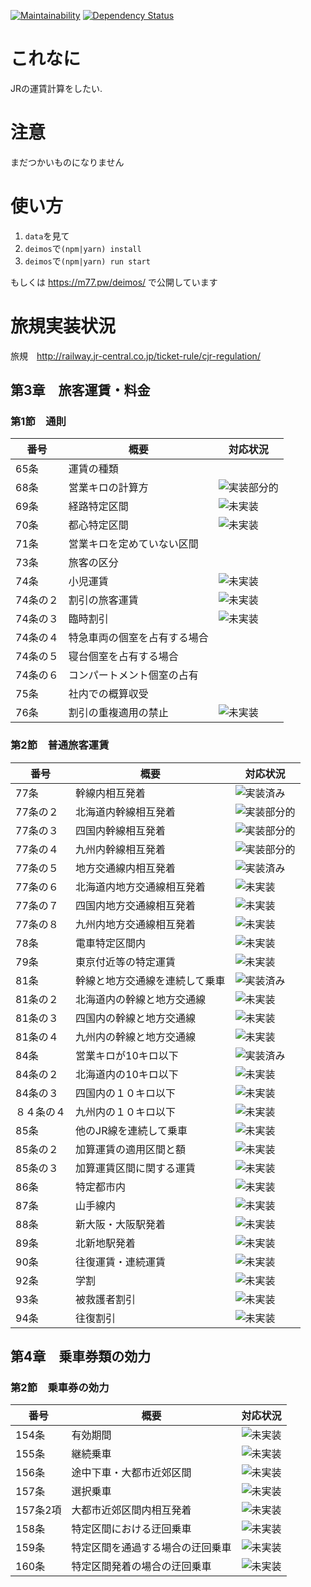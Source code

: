 [![Maintainability](https://api.codeclimate.com/v1/badges/26bb6e719bf4b4a32b97/maintainability)](https://codeclimate.com/github/m77so/deimos/maintainability)
[![Dependency Status](https://gemnasium.com/badges/github.com/m77so/deimos.svg)](https://gemnasium.com/github.com/m77so/deimos)
# これなに
JRの運賃計算をしたい.

# 注意
まだつかいものになりません

# 使い方
1. `data`を見て
2. `deimos`で`(npm|yarn) install`
2. `deimos`で`(npm|yarn) run start`

もしくは https://m77.pw/deimos/ で公開しています
# 旅規実装状況
旅規　http://railway.jr-central.co.jp/ticket-rule/cjr-regulation/
## 第3章　旅客運賃・料金
### 第1節　通則
| 番号       | 概要                     | 対応状況     |
|------------|--------------------------------|------|
| 65条       | 運賃の種類                     |      |
| 68条       | 営業キロの計算方               | ![実装部分的](https://img.shields.io/badge/%E5%AE%9F%E8%A3%85-%E9%83%A8%E5%88%86-yellowgreen.svg) |
| 69条       | 経路特定区間                   | ![未実装](https://img.shields.io/badge/%E5%AE%9F%E8%A3%85-%E6%9C%AA%E5%AE%9F%E8%A3%85-red.svg)   |
| 70条       | 都心特定区間                   | ![未実装](https://img.shields.io/badge/%E5%AE%9F%E8%A3%85-%E6%9C%AA%E5%AE%9F%E8%A3%85-red.svg)   |
| 71条       | 営業キロを定めていない区間     |      |
| 73条       | 旅客の区分                     |      |
| 74条       | 小児運賃                       | ![未実装](https://img.shields.io/badge/%E5%AE%9F%E8%A3%85-%E6%9C%AA%E5%AE%9F%E8%A3%85-red.svg)   |
| 74条の２   | 割引の旅客運賃                 | ![未実装](https://img.shields.io/badge/%E5%AE%9F%E8%A3%85-%E6%9C%AA%E5%AE%9F%E8%A3%85-red.svg)   |
| 74条の３   | 臨時割引                       | ![未実装](https://img.shields.io/badge/%E5%AE%9F%E8%A3%85-%E6%9C%AA%E5%AE%9F%E8%A3%85-red.svg)   |
| 74条の４   | 特急車両の個室を占有する場合   |      |
| 74条の５   | 寝台個室を占有する場合         |      |
| 74条の６   | コンパートメント個室の占有     |      |
| 75条       | 社内での概算収受               |      |
| 76条       | 割引の重複適用の禁止           | ![未実装](https://img.shields.io/badge/%E5%AE%9F%E8%A3%85-%E6%9C%AA%E5%AE%9F%E8%A3%85-red.svg)   |
### 第2節　普通旅客運賃
| 番号       | 概要                     | 対応状況     |
|------------|--------------------------------|------|
| 77条       | 幹線内相互発着                 | ![実装済み](https://img.shields.io/badge/%E5%AE%9F%E8%A3%85-%E5%AE%8C%E4%BA%86-brightgreen.svg) |
| 77条の２   | 北海道内幹線相互発着           | ![実装部分的](https://img.shields.io/badge/%E5%AE%9F%E8%A3%85-%E9%83%A8%E5%88%86-yellowgreen.svg) |
| 77条の３   | 四国内幹線相互発着             | ![実装部分的](https://img.shields.io/badge/%E5%AE%9F%E8%A3%85-%E9%83%A8%E5%88%86-yellowgreen.svg) |
| 77条の４   | 九州内幹線相互発着             | ![実装部分的](https://img.shields.io/badge/%E5%AE%9F%E8%A3%85-%E9%83%A8%E5%88%86-yellowgreen.svg) |
| 77条の５   | 地方交通線内相互発着           | ![実装済み](https://img.shields.io/badge/%E5%AE%9F%E8%A3%85-%E5%AE%8C%E4%BA%86-brightgreen.svg) |
| 77条の６   | 北海道内地方交通線相互発着     | ![未実装](https://img.shields.io/badge/%E5%AE%9F%E8%A3%85-%E6%9C%AA%E5%AE%9F%E8%A3%85-red.svg)   |
| 77条の７   | 四国内地方交通線相互発着       | ![未実装](https://img.shields.io/badge/%E5%AE%9F%E8%A3%85-%E6%9C%AA%E5%AE%9F%E8%A3%85-red.svg)   |
| 77条の８   | 九州内地方交通線相互発着       | ![未実装](https://img.shields.io/badge/%E5%AE%9F%E8%A3%85-%E6%9C%AA%E5%AE%9F%E8%A3%85-red.svg)   |
| 78条       | 電車特定区間内                 | ![未実装](https://img.shields.io/badge/%E5%AE%9F%E8%A3%85-%E6%9C%AA%E5%AE%9F%E8%A3%85-red.svg)   |
| 79条       | 東京付近等の特定運賃           | ![未実装](https://img.shields.io/badge/%E5%AE%9F%E8%A3%85-%E6%9C%AA%E5%AE%9F%E8%A3%85-red.svg)   |
| 81条       | 幹線と地方交通線を連続して乗車 | ![実装済み](https://img.shields.io/badge/%E5%AE%9F%E8%A3%85-%E5%AE%8C%E4%BA%86-brightgreen.svg) |
| 81条の２   | 北海道内の幹線と地方交通線     | ![未実装](https://img.shields.io/badge/%E5%AE%9F%E8%A3%85-%E6%9C%AA%E5%AE%9F%E8%A3%85-red.svg)   |
| 81条の３   | 四国内の幹線と地方交通線       | ![未実装](https://img.shields.io/badge/%E5%AE%9F%E8%A3%85-%E6%9C%AA%E5%AE%9F%E8%A3%85-red.svg)   |
| 81条の４   | 九州内の幹線と地方交通線       | ![未実装](https://img.shields.io/badge/%E5%AE%9F%E8%A3%85-%E6%9C%AA%E5%AE%9F%E8%A3%85-red.svg)   |
| 84条       | 営業キロが10キロ以下           | ![実装済み](https://img.shields.io/badge/%E5%AE%9F%E8%A3%85-%E5%AE%8C%E4%BA%86-brightgreen.svg) |
| 84条の２   | 北海道内の10キロ以下           | ![未実装](https://img.shields.io/badge/%E5%AE%9F%E8%A3%85-%E6%9C%AA%E5%AE%9F%E8%A3%85-red.svg)   |
| 84条の３   | 四国内の１０キロ以下           | ![未実装](https://img.shields.io/badge/%E5%AE%9F%E8%A3%85-%E6%9C%AA%E5%AE%9F%E8%A3%85-red.svg)   |
| ８４条の４ | 九州内の１０キロ以下           | ![未実装](https://img.shields.io/badge/%E5%AE%9F%E8%A3%85-%E6%9C%AA%E5%AE%9F%E8%A3%85-red.svg)   |
| 85条       | 他のJR線を連続して乗車         | ![未実装](https://img.shields.io/badge/%E5%AE%9F%E8%A3%85-%E6%9C%AA%E5%AE%9F%E8%A3%85-red.svg)   |
| 85条の２   | 加算運賃の適用区間と額         | ![未実装](https://img.shields.io/badge/%E5%AE%9F%E8%A3%85-%E6%9C%AA%E5%AE%9F%E8%A3%85-red.svg)   |
| 85条の３   | 加算運賃区間に関する運賃       | ![未実装](https://img.shields.io/badge/%E5%AE%9F%E8%A3%85-%E6%9C%AA%E5%AE%9F%E8%A3%85-red.svg)   |
| 86条       | 特定都市内                     | ![未実装](https://img.shields.io/badge/%E5%AE%9F%E8%A3%85-%E6%9C%AA%E5%AE%9F%E8%A3%85-red.svg)   |
| 87条       | 山手線内                       | ![未実装](https://img.shields.io/badge/%E5%AE%9F%E8%A3%85-%E6%9C%AA%E5%AE%9F%E8%A3%85-red.svg)   |
| 88条       | 新大阪・大阪駅発着             | ![未実装](https://img.shields.io/badge/%E5%AE%9F%E8%A3%85-%E6%9C%AA%E5%AE%9F%E8%A3%85-red.svg)   |
| 89条       | 北新地駅発着                   | ![未実装](https://img.shields.io/badge/%E5%AE%9F%E8%A3%85-%E6%9C%AA%E5%AE%9F%E8%A3%85-red.svg)   |
| 90条       | 往復運賃・連続運賃             | ![未実装](https://img.shields.io/badge/%E5%AE%9F%E8%A3%85-%E6%9C%AA%E5%AE%9F%E8%A3%85-red.svg)   |
| 92条       | 学割                           | ![未実装](https://img.shields.io/badge/%E5%AE%9F%E8%A3%85-%E6%9C%AA%E5%AE%9F%E8%A3%85-red.svg)   |
| 93条       | 被救護者割引                   | ![未実装](https://img.shields.io/badge/%E5%AE%9F%E8%A3%85-%E6%9C%AA%E5%AE%9F%E8%A3%85-red.svg)   |
| 94条       | 往復割引                       | ![未実装](https://img.shields.io/badge/%E5%AE%9F%E8%A3%85-%E6%9C%AA%E5%AE%9F%E8%A3%85-red.svg)   |


## 第4章　乗車券類の効力
### 第2節　乗車券の効力
| 番号       | 概要                     | 対応状況     |
|------------|--------------------------------|------|
| 154条 | 有効期間 | ![未実装](https://img.shields.io/badge/%E5%AE%9F%E8%A3%85-%E6%9C%AA%E5%AE%9F%E8%A3%85-red.svg)   |
| 155条 | 継続乗車 | ![未実装](https://img.shields.io/badge/%E5%AE%9F%E8%A3%85-%E6%9C%AA%E5%AE%9F%E8%A3%85-red.svg)   |
| 156条 | 途中下車・大都市近郊区間 | ![未実装](https://img.shields.io/badge/%E5%AE%9F%E8%A3%85-%E6%9C%AA%E5%AE%9F%E8%A3%85-red.svg)   |
| 157条 | 選択乗車 |  ![未実装](https://img.shields.io/badge/%E5%AE%9F%E8%A3%85-%E6%9C%AA%E5%AE%9F%E8%A3%85-red.svg)   |
| 157条2項 | 大都市近郊区間内相互発着 | ![未実装](https://img.shields.io/badge/%E5%AE%9F%E8%A3%85-%E6%9C%AA%E5%AE%9F%E8%A3%85-red.svg)   |
| 158条 | 特定区間における迂回乗車 | ![未実装](https://img.shields.io/badge/%E5%AE%9F%E8%A3%85-%E6%9C%AA%E5%AE%9F%E8%A3%85-red.svg)   |
| 159条 | 特定区間を通過する場合の迂回乗車 | ![未実装](https://img.shields.io/badge/%E5%AE%9F%E8%A3%85-%E6%9C%AA%E5%AE%9F%E8%A3%85-red.svg)   |
| 160条 | 特定区間発着の場合の迂回乗車 | ![未実装](https://img.shields.io/badge/%E5%AE%9F%E8%A3%85-%E6%9C%AA%E5%AE%9F%E8%A3%85-red.svg)   |

